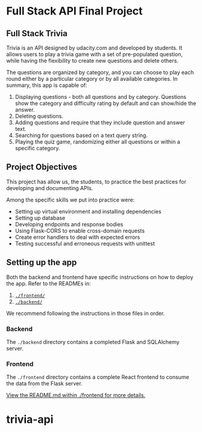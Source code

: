 # Full Stack API Final Project

## Full Stack Trivia

Trivia is an API designed by udacity.com and developed by students. It allows users to play a trivia game with a set of pre-populated question, while having the flexibility to create new questions and delete others.

The questions are organized by category, and you can choose to play each round either by a particular category or by all available categories. In summary, this app is capable of:

1. Displaying questions - both all questions and by category. Questions show the category and difficulty rating by default and can show/hide the answer.
2. Deleting questions.
3. Adding questions and require that they include question and answer text.
4. Searching for questions based on a text query string.
5. Playing the quiz game, randomizing either all questions or within a specific category.

## Project Objectives

This project has allow us, the students, to practice the best practices for developing and documenting APIs.

Among the specific skills we put into practice were:

- Setting up virtual environment and installing dependencies
- Setting up database
- Developing endpoints and response bodies
- Using Flask-CORS to enable cross-domain requests
- Create error handlers to deal with expected errors
- Testing successful and erroneous requests with unittest


## Setting up the app

Both the backend and frontend have specific instructions on how to deploy the app. Refer to the READMEs in:

1. [`./frontend/`](./frontend/README.md)
2. [`./backend/`](./backend/README.md)

We recommend following the instructions in those files in order.

### Backend

The `./backend` directory contains a completed Flask and SQLAlchemy server.

### Frontend

The `./frontend` directory contains a complete React frontend to consume the data from the Flask server.


[View the README.md within ./frontend for more details.](./frontend/README.md)
# trivia-api
